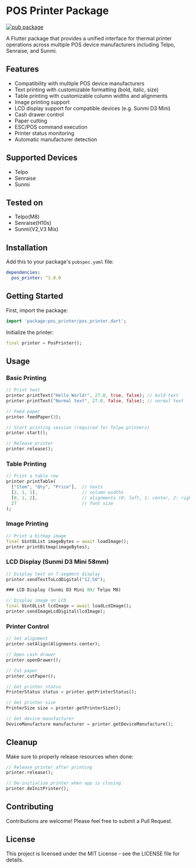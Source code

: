 # POS Printer Package

[![pub package](https://img.shields.io/pub/v/pos_printer_helper.svg)](https://pub.dev/packages/pos_printer_helper)

A Flutter package that provides a unified interface for thermal printer operations across multiple POS device manufacturers including Telpo, Senraise, and Sunmi.

## Features

- Compatibility with multiple POS device manufacturers
- Text printing with customizable formatting (bold, italic, size)
- Table printing with customizable column widths and alignments
- Image printing support
- LCD display support for compatible devices (e.g. Sunmi D3 Mini)
- Cash drawer control
- Paper cutting
- ESC/POS command execution
- Printer status monitoring
- Automatic manufacturer detection

## Supported Devices

- Telpo
- Senraise
- Sunmi

## Tested on

- Telpo(M8)
- Senraise(H10s)
- Sunmi(V2,V3 Mix)

## Installation

Add this to your package's `pubspec.yaml` file:

```yaml
dependencies:
  pos_printer: ^1.0.0
```

## Getting Started

First, import the package:

```dart
import 'package:pos_printer/pos_printer.dart';
```

Initialize the printer:

```dart
final printer = PosPrinter();
```

## Usage

### Basic Printing

```dart
// Print text
printer.printText("Hello World!", 27.0, true, false); // bold text
printer.printText("Normal text", 27.0, false, false); // normal text

// Feed paper
printer.feedPaper(3);

// Start printing session (required for Telpo printers)
printer.start();

// Release printer
printer.release();
```

### Table Printing

```dart
// Print a table row
printer.printTable(
  ["Item", "Qty", "Price"],  // texts
  [2, 1, 1],                 // column widths
  [0, 1, 2],                 // alignments (0: left, 1: center, 2: right)
  27                         // font size
);
```

### Image Printing

```dart
// Print a bitmap image
final Uint8List imageBytes = await loadImage();
printer.printBitmap(imageBytes);
```

### LCD Display (Sunmi D3 Mini 58mm)

```dart
// Display text on 7-segment display
printer.sendTextToLcdDigital("12.50");

### LCD Display (Sunmi D3 Mini 80/ Telpo M8)

// Display image on LCD
final Uint8List lcdImage = await loadLcdImage();
printer.sendImageLcdDigital(lcdImage);
```

### Printer Control

```dart
// Set alignment
printer.setAlign(Alignments.center);

// Open cash drawer
printer.openDrawer();

// Cut paper
printer.cutPaper();

// Get printer status
PrinterStatus status = printer.getPrinterStatus();

// Get printer size
PrinterSize size = printer.getPrinterSize();

// Get device manufacturer
DeviceManufacture manufacturer = printer.getDeviceManufacture();
```

## Cleanup

Make sure to properly release resources when done:

```dart
// Release printer after printing
printer.release();

// De-initialize printer when app is closing
printer.deInitPrinter();
```

## Contributing

Contributions are welcome! Please feel free to submit a Pull Request.

## License

This project is licensed under the MIT License - see the LICENSE file for details.
